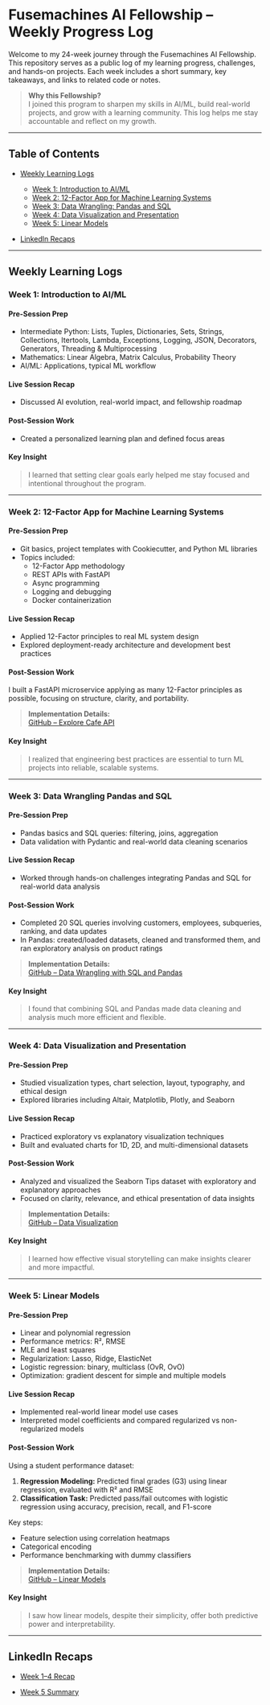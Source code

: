 # Fusemachines AI Fellowship – Weekly Progress Log

Welcome to my 24-week journey through the Fusemachines AI Fellowship. This repository serves as a public log of my learning progress, challenges, and hands-on projects. Each week includes a short summary, key takeaways, and links to related code or notes.

> **Why this Fellowship?**  
> I joined this program to sharpen my skills in AI/ML, build real-world projects, and grow with a learning community. This log helps me stay accountable and reflect on my growth.

---

## Table of Contents

- [Weekly Learning Logs](#weekly-learning-logs)  
  - [Week 1: Introduction to AI/ML](#week-1-introduction-to-aiml)  
  - [Week 2: 12-Factor App for Machine Learning Systems](#week-2-12-factor-app-for-machine-learning-systems)  
  - [Week 3: Data Wrangling: Pandas and SQL](#week-3-data-wrangling-pandas-and-sql)  
  - [Week 4: Data Visualization and Presentation](#week-4-data-visualization-and-presentation)  
  - [Week 5: Linear Models](#week-5-linear-models)

- [LinkedIn Recaps](#linkedin-recaps)

---

## Weekly Learning Logs

### Week 1: Introduction to AI/ML

#### Pre-Session Prep

- Intermediate Python: Lists, Tuples, Dictionaries, Sets, Strings, Collections, Itertools, Lambda, Exceptions, Logging, JSON, Decorators, Generators, Threading & Multiprocessing  
- Mathematics: Linear Algebra, Matrix Calculus, Probability Theory  
- AI/ML: Applications, typical ML workflow

#### Live Session Recap

- Discussed AI evolution, real-world impact, and fellowship roadmap

#### Post-Session Work

- Created a personalized learning plan and defined focus areas

#### Key Insight  
> I learned that setting clear goals early helped me stay focused and intentional throughout the program.

---

### Week 2: 12-Factor App for Machine Learning Systems

#### Pre-Session Prep

- Git basics, project templates with Cookiecutter, and Python ML libraries  
- Topics included:
  - 12-Factor App methodology  
  - REST APIs with FastAPI  
  - Async programming  
  - Logging and debugging  
  - Docker containerization

#### Live Session Recap

- Applied 12-Factor principles to real ML system design  
- Explored deployment-ready architecture and development best practices

#### Post-Session Work

I built a FastAPI microservice applying as many 12-Factor principles as possible, focusing on structure, clarity, and portability.

> **Implementation Details:**  
[GitHub – Explore Cafe API](https://github.com/KushalRegmi61/Explore-Cafe-API)

#### Key Insight  
> I realized that engineering best practices are essential to turn ML projects into reliable, scalable systems.

---

### Week 3: Data Wrangling Pandas and SQL

#### Pre-Session Prep

- Pandas basics and SQL queries: filtering, joins, aggregation  
- Data validation with Pydantic and real-world data cleaning scenarios

#### Live Session Recap

- Worked through hands-on challenges integrating Pandas and SQL for real-world data analysis

#### Post-Session Work

- Completed 20 SQL queries involving customers, employees, subqueries, ranking, and data updates  
- In Pandas: created/loaded datasets, cleaned and transformed them, and ran exploratory analysis on product ratings

> **Implementation Details:**  
[GitHub – Data Wrangling with SQL and Pandas](https://github.com/KushalRegmi61/Data_Wrangling_with_SQL_and_Pandas/tree/master)

#### Key Insight  
> I found that combining SQL and Pandas made data cleaning and analysis much more efficient and flexible.

---

### Week 4: Data Visualization and Presentation

#### Pre-Session Prep

- Studied visualization types, chart selection, layout, typography, and ethical design  
- Explored libraries including Altair, Matplotlib, Plotly, and Seaborn

#### Live Session Recap

- Practiced exploratory vs explanatory visualization techniques  
- Built and evaluated charts for 1D, 2D, and multi-dimensional datasets

#### Post-Session Work

- Analyzed and visualized the Seaborn Tips dataset with exploratory and explanatory approaches  
- Focused on clarity, relevance, and ethical presentation of data insights

> **Implementation Details:**  
[GitHub – Data Visualization](https://github.com/KushalRegmi61/data_visualization/tree/master)

#### Key Insight  
> I learned how effective visual storytelling can make insights clearer and more impactful.

---

### Week 5: Linear Models

#### Pre-Session Prep

- Linear and polynomial regression  
- Performance metrics: R², RMSE  
- MLE and least squares  
- Regularization: Lasso, Ridge, ElasticNet  
- Logistic regression: binary, multiclass (OvR, OvO)  
- Optimization: gradient descent for simple and multiple models

#### Live Session Recap

- Implemented real-world linear model use cases  
- Interpreted model coefficients and compared regularized vs non-regularized models

#### Post-Session Work

Using a student performance dataset:

1. **Regression Modeling:** Predicted final grades (G3) using linear regression, evaluated with R² and RMSE  
2. **Classification Task:** Predicted pass/fail outcomes with logistic regression using accuracy, precision, recall, and F1-score

Key steps:
- Feature selection using correlation heatmaps  
- Categorical encoding  
- Performance benchmarking with dummy classifiers

> **Implementation Details:**  
[GitHub – Linear Models](https://github.com/KushalRegmi61/Linear_Models/tree/master)

#### Key Insight  
> I saw how linear models, despite their simplicity, offer both predictive power and interpretability.

---

## LinkedIn Recaps

- [Week 1–4 Recap](https://www.linkedin.com/posts/kushal-regmi-0b88a42aa_aifellowshipfusemachinesreadmemd-at-master-activity-7339869109536387073-0Zrf?utm_source=share&utm_medium=member_desktop&rcm=ACoAAEqGxYwBvISQU0D0hQ4gElKpiVYsO41o6NM)

- [Week 5 Summary](https://www.linkedin.com/posts/kushal-regmi-0b88a42aa_github-kushalregmi61linearmodels-activity-7340702306566365185-QTCr?utm_source=share&utm_medium=member_android&rcm=ACoAAEqGxYwBvISQU0D0hQ4gElKpiVYsO41o6NM)
